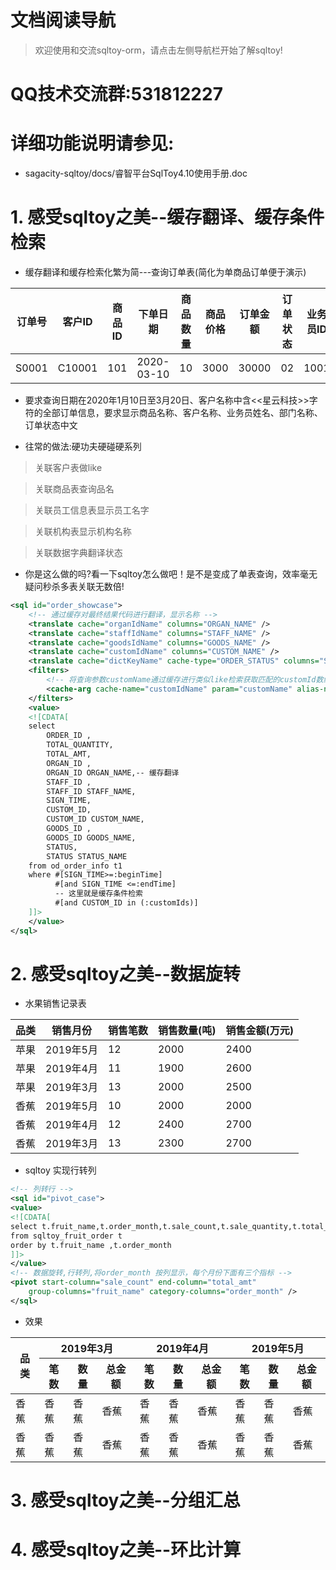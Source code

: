 # 文档阅读导航

> 欢迎使用和交流sqltoy-orm，请点击左侧导航栏开始了解sqltoy!

# QQ技术交流群:531812227

# 详细功能说明请参见:
  * sagacity-sqltoy/docs/睿智平台SqlToy4.10使用手册.doc

# 1. 感受sqltoy之美--缓存翻译、缓存条件检索

* 缓存翻译和缓存检索化繁为简---查询订单表(简化为单商品订单便于演示)

订单号|客户ID|商品ID|下单日期|商品数量|商品价格|订单金额|订单状态|业务员ID|部门
------|------|-----|-----|-----|-----|----|---|----|----
S0001|C10001|101|2020-03-10|10|3000|30000|02|1001|N002


* 要求查询日期在2020年1月10日至3月20日、客户名称中含<<星云科技>>字符的全部订单信息，要求显示商品名称、客户名称、业务员姓名、部门名称、订单状态中文

* 往常的做法:硬功夫硬碰硬系列

> 关联客户表做like

> 关联商品表查询品名

> 关联员工信息表显示员工名字

> 关联机构表显示机构名称

> 关联数据字典翻译状态

* 你是这么做的吗?看一下sqltoy怎么做吧！是不是变成了单表查询，效率毫无疑问秒杀多表关联无数倍!
```xml
<sql id="order_showcase">
	<!-- 通过缓存对最终结果代码进行翻译，显示名称 -->
	<translate cache="organIdName" columns="ORGAN_NAME" />
	<translate cache="staffIdName" columns="STAFF_NAME" />
	<translate cache="goodsIdName" columns="GOODS_NAME" />
	<translate cache="customIdName" columns="CUSTOM_NAME" />
	<translate cache="dictKeyName" cache-type="ORDER_STATUS" columns="STATUS_NAME" />
	<filters>
		<!-- 将查询参数customName通过缓存进行类似like检索获取匹配的customId数组作为查询条件 -->
		<cache-arg cache-name="customIdName" param="customName"	alias-name="customIds" />
	</filters>
	<value>
	<![CDATA[
	select
		ORDER_ID ,
		TOTAL_QUANTITY,
		TOTAL_AMT,
		ORGAN_ID ,
		ORGAN_ID ORGAN_NAME,-- 缓存翻译
		STAFF_ID ,
		STAFF_ID STAFF_NAME,
		SIGN_TIME,
		CUSTOM_ID,
		CUSTOM_ID CUSTOM_NAME,
		GOODS_ID ,
		GOODS_ID GOODS_NAME,
		STATUS,
		STATUS STATUS_NAME
	from od_order_info t1
	where #[SIGN_TIME>=:beginTime]
	      #[and SIGN_TIME <=:endTime]
	      -- 这里就是缓存条件检索
	      #[and CUSTOM_ID in (:customIds)]
	]]>
	</value>
</sql>
```
# 2. 感受sqltoy之美--数据旋转
* 水果销售记录表

品类|销售月份|销售笔数|销售数量(吨)|销售金额(万元)
----|-------|-------|----------|------------
苹果|2019年5月|12 | 2000|2400
苹果|2019年4月|11 | 1900|2600
苹果|2019年3月|13 | 2000|2500
香蕉|2019年5月|10 | 2000|2000
香蕉|2019年4月|12 | 2400|2700
香蕉|2019年3月|13 | 2300|2700

* sqltoy 实现行转列
```xml
<!-- 列转行 -->
<sql id="pivot_case">
<value>
<![CDATA[
select t.fruit_name,t.order_month,t.sale_count,t.sale_quantity,t.total_amt 
from sqltoy_fruit_order t
order by t.fruit_name ,t.order_month
]]>
</value>
<!-- 数据旋转,行转列,将order_month 按列显示，每个月份下面有三个指标 -->
<pivot start-column="sale_count" end-column="total_amt"
	group-columns="fruit_name" category-columns="order_month" />
</sql>
```
* 效果

<table>
<thead>
	<tr>
	<th rowspan="2">品类</th>
	<th colspan="3">2019年3月</th>
	<th colspan="3">2019年4月</th>
	<th colspan="3">2019年5月</th>
	</tr>
	<tr>
	    <th>笔数</th><th>数量</th><th>总金额</th>
	    <th>笔数</th><th>数量</th><th>总金额</th>
	    <th>笔数</th><th>数量</th><th>总金额</th>
	</tr>
	</thead>
	<tbody>
	<tr>
		<td>香蕉</td>
		<td>香蕉</td>
		<td>香蕉</td>
		<td>香蕉</td>
		<td>香蕉</td>
		<td>香蕉</td>
		<td>香蕉</td>
		<td>香蕉</td>
		<td>香蕉</td>
		<td>香蕉</td>
	</tr>
		<tr>
		<td>香蕉</td>
		<td>香蕉</td>
		<td>香蕉</td>
		<td>香蕉</td>
		<td>香蕉</td>
		<td>香蕉</td>
		<td>香蕉</td>
		<td>香蕉</td>
		<td>香蕉</td>
		<td>香蕉</td>
	</tr>
	</tbody>
</table>

# 3. 感受sqltoy之美--分组汇总
# 4. 感受sqltoy之美--环比计算











